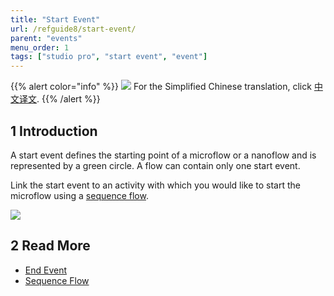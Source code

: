 ```yaml
---
title: "Start Event"
url: /refguide8/start-event/
parent: "events"
menu_order: 1
tags: ["studio pro", "start event", "event"]
---
```


{{% alert color="info" %}}
<img src="attachments/chinese-translation/china.png" style="display: inline-block; margin: 0" /> For the Simplified Chinese translation, click [中文译文](https://cdn.mendix.tencent-cloud.com/documentation/refguide8/start-event.pdf).
{{% /alert %}}

## 1 Introduction

A start event defines the starting point of a microflow or a nanoflow and is represented by a green circle. A flow can contain only one start event.

Link the start event to an activity with which you would like to start the microflow using a [sequence flow](/refguide8/sequence-flow/).

![](/attachments/refguide8/modeling/application-logic/events/start-event/start-event.png)

## 2 Read More

* [End Event](/refguide8/end-event/)
* [Sequence Flow](/refguide8/sequence-flow/)